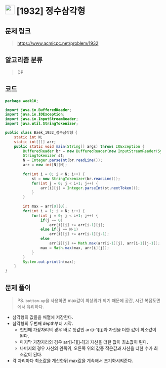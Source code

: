 # <img src="https://d2gd6pc034wcta.cloudfront.net/tier/10.svg" width="30"> [1932] 정수삼각형
## 문제 링크
> https://www.acmicpc.net/problem/1932
## 알고리즘 분류
> DP

## 코드
```java
package week10;

import java.io.BufferedReader;
import java.io.IOException;
import java.io.InputStreamReader;
import java.util.StringTokenizer;

public class Baek_1932_정수삼각형 {
	static int N;
	static int[][] arr;
	public static void main(String[] args) throws IOException {
		BufferedReader br = new BufferedReader(new InputStreamReader(System.in));
		StringTokenizer st;
		N = Integer.parseInt(br.readLine());
		arr = new int[N][N];
		
		for(int i = 0; i < N; i++) {
			st = new StringTokenizer(br.readLine());
			for(int j = 0; j < i+1; j++) {
				arr[i][j] = Integer.parseInt(st.nextToken());
			}
		}
		
		int max = arr[0][0];
		for(int i = 1; i < N; i++) {
			for(int j = 0; j < i+1; j++) {
				if(j == 0)
					arr[i][j] += arr[i-1][j];
				else if(j == N-1)
					arr[i][j] += arr[i-1][j-1];
				else
					arr[i][j] += Math.max(arr[i-1][j], arr[i-1][j-1]);
				max = Math.max(max, arr[i][j]);
			}
		}
		System.out.println(max);
	}
}

```

## 문제 풀이
> PS. `bottom-up`을 사용하면 max값이 최상위가 되기 때문에 공간, 시간 복잡도면에서 유리하다.
* 삼각형의 값들을 배열에 저장한다.
* 삼각형의 두번째 depth부터 시작.
	* 첫번째 가장자리의 경우 바로 윗값인 arr[i-1][j]과 자신을 더한 값이 최소값이 된다.
	* 마지막 가장자리의 경우 arr[i-1][j-1]과 자신을 더한 값이 최소값이 된다.
	* 나머지의 경우 자신의 왼쪽위, 오른쪽 위의 값중 작은값과 자신을 더한 수가 최소값이 된다.
* 각 자리마다 최소값을 계산한뒤 max값을 계속해서 초기화시켜준다.
